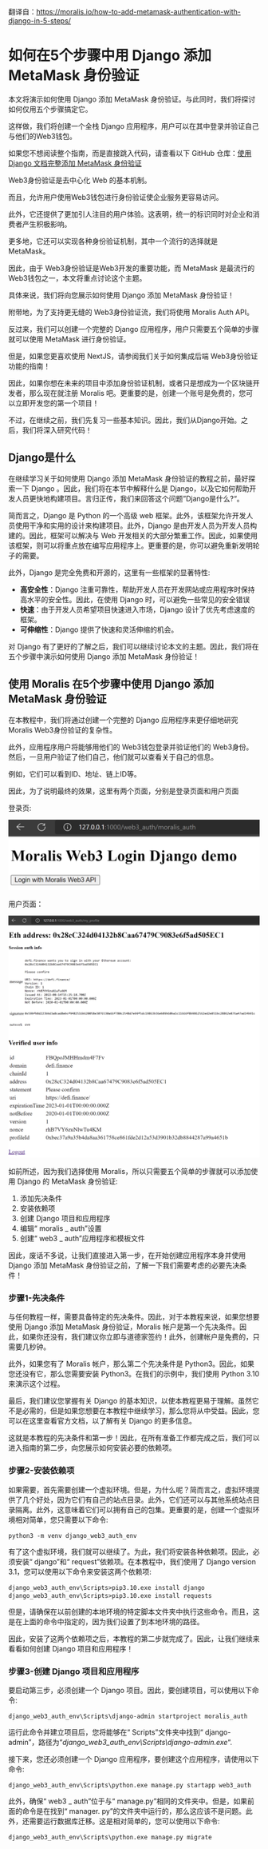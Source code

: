 翻译自：https://moralis.io/how-to-add-metamask-authentication-with-django-in-5-steps/



# 如何在5个步骤中用 Django 添加 MetaMask 身份验证

本文将演示如何使用 Django 添加 MetaMask 身份验证。与此同时，我们将探讨如何仅用五个步骤搞定它。



这样做，我们将创建一个全栈 Django 应用程序，用户可以在其中登录并验证自己与他们的Web3钱包。



如果您不想阅读整个指南，而是直接跳入代码，请查看以下 GitHub 仓库：[使用 Django 文档完整添加 MetaMask 身份验证]( https://github.com/moralisweb3/demo-apps/tree/main/django_moralis_auth/web3_auth)



Web3身份验证是去中心化 Web 的基本机制。

而且，允许用户使用Web3钱包进行身份验证使企业服务更容易访问。



此外，它还提供了更加引人注目的用户体验。这表明，统一的标识同时对企业和消费者产生积极影响。

更多地，它还可以实现各种身份验证机制，其中一个流行的选择就是 MetaMask。



因此，由于 Web3身份验证是Web3开发的重要功能，而 MetaMask 是最流行的 Web3钱包之一，本文将重点讨论这个主题。



具体来说，我们将向您展示如何使用 Django 添加 MetaMask 身份验证！



附带地，为了支持更无缝的 Web3身份验证流，我们将使用 Moralis Auth API。



反过来，我们可以创建一个完整的 Django 应用程序，用户只需要五个简单的步骤就可以使用 MetaMask 进行身份验证。



但是，如果您更喜欢使用 NextJS，请参阅我们关于如何集成后端 Web3身份验证功能的指南！



因此，如果你想在未来的项目中添加身份验证机制，或者只是想成为一个区块链开发者，那么现在就注册 Moralis 吧。更重要的是，创建一个账号是免费的，您可以立即开发您的第一个项目！ 



不过，在继续之前，我们先复习一些基本知识。因此，我们从Django开始。之后，我们将深入研究代码！



## Django是什么

在继续学习关于如何使用 Django 添加 MetaMask 身份验证的教程之前，最好探索一下 Django 。因此，我们将在本节中解释什么是 Django，以及它如何帮助开发人员更快地构建项目。言归正传，我们来回答这个问题”Django是什么?“。



简而言之，Django 是 Python 的一个高级 web 框架。此外，该框架允许开发人员使用干净和实用的设计来构建项目。此外，Django 是由开发人员为开发人员构建的。因此，框架可以解决与 Web 开发相关的大部分繁重工作。因此，如果使用该框架，则可以将重点放在编写应用程序上。更重要的是，你可以避免重新发明轮子的需要。 



此外，Django 是完全免费和开源的，这里有一些框架的显著特性: 



- **高安全性**：Django 注重可靠性，帮助开发人员在开发网站或应用程序时保持高水平的安全性。因此，在使用 Django 时，可以避免一些常见的安全错误
- **快速**：由于开发人员希望项目快速进入市场，Django 设计了优先考虑速度的框架。
- **可伸缩性**：Django 提供了快速和灵活伸缩的机会。 



对 Django 有了更好的了解之后，我们可以继续讨论本文的主题。因此，我们将在五个步骤中演示如何使用 Django 添加 MetaMask 身份验证！ 



## 使用 Moralis 在5个步骤中使用 Django 添加 MetaMask 身份验证

在本教程中，我们将通过创建一个完整的 Django 应用程序来更仔细地研究 Moralis Web3身份验证的复杂性。

此外，应用程序用户将能够用他们的 Web3钱包登录并验证他们的 Web3身份。然后，一旦用户验证了他们自己，他们就可以查看关于自己的信息。

例如，它们可以看到ID、地址、链上ID等。



因此，为了说明最终的效果，这里有两个页面，分别是登录页面和用户页面



登录页:

![img](asserts/mK_Kah5qIT526ffZd0iO21RLN57j6k1sF6SmkbNpSGOBBhSnxa6dh2koWgX1AQixyLFrWhO2fjyc4kfkkNPT3Q6JkAlWuYCP0HCoPf8SxFZlntjH7XVX3EjSLGPM8KRcBzspb3x2u2H7l25vua0vIXE.png)

用户页面：

![img](asserts/Yl14YYM6QNDgkeL4FcxJacsevNnzCWgU4ugIUMJzls71mbKJeEQQq5sshH55pxntmgsVUqIACxdXOgoVrd-KQQmjXXIQf2UIgg7ySVZ3Urwv4RKbUAvsbE9n11LUDVuEjp-OmI8FuHExvmMQNxplwDE.png)



如前所述，因为我们选择使用 Moralis，所以只需要五个简单的步骤就可以添加使用 Django 的 MetaMask 身份验证: 

1. 添加先决条件 
2. 安装依赖项
3. 创建 Django 项目和应用程序
4. 编辑“ moralis _ auth”设置
5. 创建“ web3 _ auth”应用程序和模板文件



因此，废话不多说，让我们直接进入第一步，在开始创建应用程序本身并使用 Django 添加 MetaMask 身份验证之前，了解一下我们需要考虑的必要先决条件！ 



### 步骤1-先决条件 

与任何教程一样，需要具备特定的先决条件。因此，对于本教程来说，如果您想要使用 Django 添加 MetaMask 身份验证，Moralis 帐户是第一个先决条件。因此，如果你还没有，我们建议你立即与道德家签约！此外，创建帐户是免费的，只需要几秒钟。 

此外，如果您有了 Moralis 帐户，那么第二个先决条件是 Python3。因此，如果您还没有它，那么您需要安装 Python3。在我们的示例中，我们使用 Python 3.10来演示这个过程。 

最后，我们建议您掌握有关 Django 的基本知识，以使本教程更易于理解。虽然它不是必需的，但是如果您想要在本教程中继续学习，那么您将从中受益。因此，您可以在这里查看官方文档，以了解有关 Django 的更多信息。 

这就是本教程的先决条件和第一步！因此，在所有准备工作都完成之后，我们可以进入指南的第二步，向您展示如何安装必要的依赖项。 

### 步骤2-安装依赖项

如果需要，首先需要创建一个虚拟环境。但是，为什么呢？简而言之，虚拟环境提供了几个好处，因为它们有自己的站点目录。此外，它们还可以与其他系统站点目录隔离。此外，这意味着它们可以拥有自己的包集。更重要的是，创建一个虚拟环境相对简单，您只需要以下命令: 

```shell
python3 -m venv django_web3_auth_env
```

有了这个虚拟环境，我们就可以继续了。为此，我们将安装各种依赖项。因此，必须安装“ django”和“ request”依赖项。在本教程中，我们使用了 Django version 3.1，您可以使用以下命令来安装这两个依赖项: 

```shell
django_web3_auth_env\Scripts>pip3.10.exe install django
django_web3_auth_env\Scripts>pip3.10.exe install requests
```

但是，请确保在以前创建的本地环境的特定脚本文件夹中执行这些命令。而且，这是在上面的命令中指定的，因为我们设置了到本地环境的路径。

因此，安装了这两个依赖项之后，本教程的第二步就完成了。因此，让我们继续来看看如何创建 Django 项目和应用程序！ 

### 步骤3-创建 Django 项目和应用程序

要启动第三步，必须创建一个 Django 项目。因此，要创建项目，可以使用以下命令: 

```shell
django_web3_auth_env\Scripts\django-admin startproject moralis_auth
```

运行此命令并建立项目后，您将能够在“ Scripts”文件夹中找到“ django-admin”，路径为“*django_web3_auth_env\Scripts\django-admin.exe*“. 

接下来，您还必须创建一个 Django 应用程序，要创建这个应用程序，请使用以下命令:

```
django_web3_auth_env\Scripts\python.exe manage.py startapp web3_auth
```

此外，确保“ web3 _ auth”位于与“ manage.py”相同的文件夹中。但是，如果前面的命令是在找到“ manager. py”的文件夹中运行的，那么这应该不是问题。此外，还需要运行数据库迁移。这是相对简单的，您可以使用以下命令: 

```shell
django_web3_auth_env\Scripts\python.exe manage.py migrate
```

